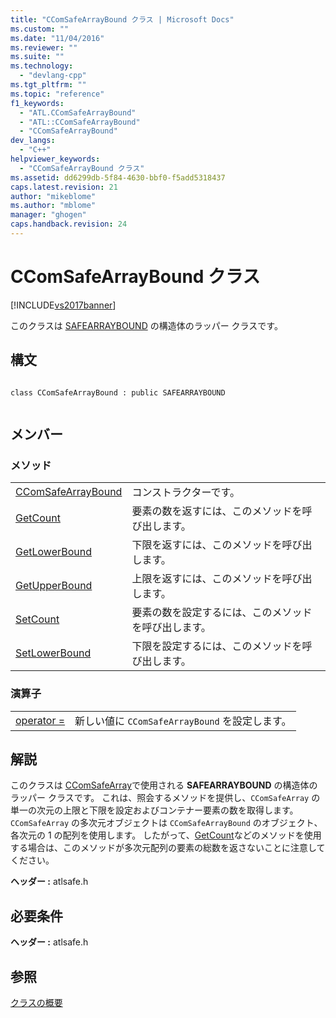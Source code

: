 ```yaml
---
title: "CComSafeArrayBound クラス | Microsoft Docs"
ms.custom: ""
ms.date: "11/04/2016"
ms.reviewer: ""
ms.suite: ""
ms.technology: 
  - "devlang-cpp"
ms.tgt_pltfrm: ""
ms.topic: "reference"
f1_keywords: 
  - "ATL.CComSafeArrayBound"
  - "ATL::CComSafeArrayBound"
  - "CComSafeArrayBound"
dev_langs: 
  - "C++"
helpviewer_keywords: 
  - "CComSafeArrayBound クラス"
ms.assetid: dd6299db-5f84-4630-bbf0-f5add5318437
caps.latest.revision: 21
author: "mikeblome"
ms.author: "mblome"
manager: "ghogen"
caps.handback.revision: 24
---
```

# CComSafeArrayBound クラス
[!INCLUDE[vs2017banner](../../assembler/inline/includes/vs2017banner.md)]

このクラスは [SAFEARRAYBOUND](http://msdn.microsoft.com/ja-jp/303a9bdb-71d6-4f14-8747-84cf84936c6d) の構造体のラッパー クラスです。  
  
## 構文  
  
```  
  
class CComSafeArrayBound : public SAFEARRAYBOUND  
  
```  
  
## メンバー  
  
### メソッド  
  
|||  
|-|-|  
|[CComSafeArrayBound](../Topic/CComSafeArrayBound::CComSafeArrayBound.md)|コンストラクターです。|  
|[GetCount](../Topic/CComSafeArrayBound::GetCount.md)|要素の数を返すには、このメソッドを呼び出します。|  
|[GetLowerBound](../Topic/CComSafeArrayBound::GetLowerBound.md)|下限を返すには、このメソッドを呼び出します。|  
|[GetUpperBound](../Topic/CComSafeArrayBound::GetUpperBound.md)|上限を返すには、このメソッドを呼び出します。|  
|[SetCount](../Topic/CComSafeArrayBound::SetCount.md)|要素の数を設定するには、このメソッドを呼び出します。|  
|[SetLowerBound](../Topic/CComSafeArrayBound::SetLowerBound.md)|下限を設定するには、このメソッドを呼び出します。|  
  
### 演算子  
  
|||  
|-|-|  
|[operator \=](../Topic/CComSafeArrayBound::operator%20=.md)|新しい値に `CComSafeArrayBound` を設定します。|  
  
## 解説  
 このクラスは [CComSafeArray](../Topic/CComSafeArray%20Class.md)で使用される **SAFEARRAYBOUND** の構造体のラッパー クラスです。  これは、照会するメソッドを提供し、`CComSafeArray` の単一の次元の上限と下限を設定およびコンテナー要素の数を取得します。  `CComSafeArray` の多次元オブジェクトは `CComSafeArrayBound` のオブジェクト、各次元の 1 の配列を使用します。  したがって、[GetCount](../Topic/CComSafeArrayBound::GetCount.md)などのメソッドを使用する場合は、このメソッドが多次元配列の要素の総数を返さないことに注意してください。  
  
 **ヘッダー :** atlsafe.h  
  
## 必要条件  
 **ヘッダー :** atlsafe.h  
  
## 参照  
 [クラスの概要](../../atl/atl-class-overview.md)